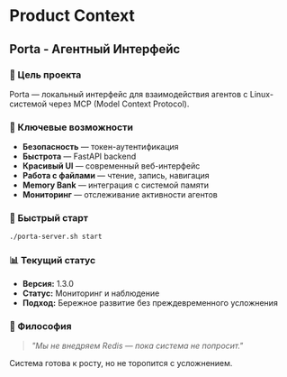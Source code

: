 # Product Context

## Porta - Агентный Интерфейс

### 🎯 Цель проекта
Porta — локальный интерфейс для взаимодействия агентов с Linux-системой через MCP (Model Context Protocol).

### 🌟 Ключевые возможности
- **Безопасность** — токен-аутентификация
- **Быстрота** — FastAPI backend
- **Красивый UI** — современный веб-интерфейс
- **Работа с файлами** — чтение, запись, навигация
- **Memory Bank** — интеграция с системой памяти
- **Мониторинг** — отслеживание активности агентов

### 🚀 Быстрый старт
```bash
./porta-server.sh start
```

### 📊 Текущий статус
- **Версия:** 1.3.0
- **Статус:** Мониторинг и наблюдение
- **Подход:** Бережное развитие без преждевременного усложнения

### 🎯 Философия
> *"Мы не внедряем Redis — пока система не попросит."*

Система готова к росту, но не торопится с усложнением.